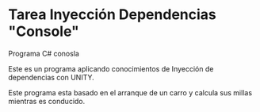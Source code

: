 # Tarea Inyección Dependencias "Console"
Programa C# conosla

Este es un programa aplicando conocimientos de Inyección de dependencias con UNITY.

Este programa esta basado en el arranque de un carro y calcula sus millas mientras es conducido.


